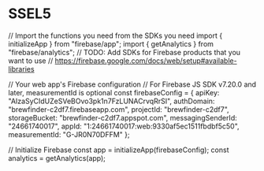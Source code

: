 # SSEL5
// Import the functions you need from the SDKs you need
import { initializeApp } from "firebase/app";
import { getAnalytics } from "firebase/analytics";
// TODO: Add SDKs for Firebase products that you want to use
// https://firebase.google.com/docs/web/setup#available-libraries

// Your web app's Firebase configuration
// For Firebase JS SDK v7.20.0 and later, measurementId is optional
const firebaseConfig = {
  apiKey: "AIzaSyCIdUZeSVeBOvo3pk1n7FzLUNACrvqRrSI",
  authDomain: "brewfinder-c2df7.firebaseapp.com",
  projectId: "brewfinder-c2df7",
  storageBucket: "brewfinder-c2df7.appspot.com",
  messagingSenderId: "24661740017",
  appId: "1:24661740017:web:9330af5ec1511fbdbf5c50",
  measurementId: "G-JR0N70DFFM"
};

// Initialize Firebase
const app = initializeApp(firebaseConfig);
const analytics = getAnalytics(app);
